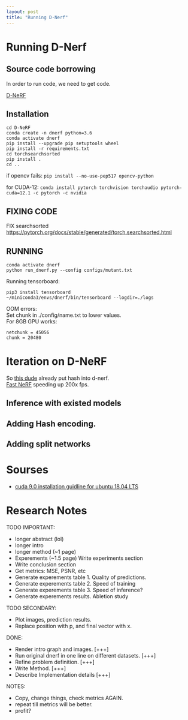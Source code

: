 ```yaml
---
layout: post
title: "Running D-Nerf"
---
```

# Running D-Nerf

## Source code borrowing
In order to run code, we need to get code.

[D-NeRF](https://github.com/albertpumarola/D-NeRF)

## Installation
```
cd D-NeRF
conda create -n dnerf python=3.6
conda activate dnerf
pip install --upgrade pip setuptools wheel
pip install -r requirements.txt
cd torchsearchsorted
pip install .
cd ..
```
if opencv fails: `pip install --no-use-pep517 opencv-python`

for CUDA-12:
`conda install pytorch torchvision torchaudio pytorch-cuda=12.1 -c pytorch -c nvidia`


## FIXING CODE
FIX searchsorted  
https://pytorch.org/docs/stable/generated/torch.searchsorted.html


## RUNNING
```
conda activate dnerf
python run_dnerf.py --config configs/mutant.txt
```

Running tensorboard:
```
pip3 install tensorboard
~/miniconda3/envs/dnerf/bin/tensorboard --logdir=./logs
```

OOM errors:  
Set chunk in ./config/name.txt to lower values.   
For 8GB GPU works:   
```
netchunk = 45056
chunk = 20480
```

# Iteration on D-NeRF
So [this dude](https://github.com/ashawkey/torch-ngp) already put hash into d-nerf.  
[Fast NeRF](https://github.com/mrcabellom/fastNerf) speeding up 200x fps.


## Inference with existed models



## Adding Hash encoding.


## Adding split networks



# Sourses
- [cuda 9.0 installation guidline for ubuntu 18.04 LTS](https://gist.github.com/Brainiarc7/470a57e5c9fc9ab9f9c4e042d5941a40)  

# Research Notes
TODO IMPORTANT:
- longer abstract (lol)
- longer intro
- longer method (~1 page)
- Experements (~1.5 page) Write experiments section
- Write conclusion section
- Get metrics: MSE, PSNR, etc 
- Generate experements table 1. Quality of predictions.
- Generate experements table 2. Speed of training
- Generate experements table 3. Speed of inference?
- Generate experements results. Abletion study
  
TODO SECONDARY:
- Plot images, prediction results.
- Replace position with p, and final vector with x.

DONE:
- Render intro graph and images. [+++]
- Run original dnerf in one line on different datasets. [+++]
- Refine problem definition. [+++]
- Write Method. [+++]
- Describe Implementation details [+++]    

NOTES:
- Copy, change things, check metrics AGAIN.
- repeat till metrics will be better.
- profit?

